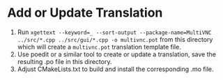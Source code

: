 # Add or Update Translation

1. Run `xgettext --keyword=_ --sort-output --package-name=MultiVNC ../src/*.cpp ../src/gui/*.cpp -o multivnc.pot`
   from this directory which will create a `multivnc.pot` translation template file.
2. Use poedit or a similar tool to create or update a translation, save the resulting .po file in this directory.
3. Adjust CMakeLists.txt to build and install the corresponding .mo file.
